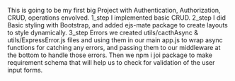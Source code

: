 This is going to be my first big Project with Authentication, Authorization, CRUD, operations envolved.
1_step I implemented basic CRUD.
2_step I did Basic styling with Bootstrap, and added ejs-mate package to create layouts to style dynamically.
3_step Errors we created utils/cacthAsync & utils/ExpressError.js files and using them in our main app.js to wrap async functions for catching any errors, and passing them to our middleware at the bottom to handle those errors.
Then we npm i joi package to make requirement schema that will help us to check for validation of the user input forms.